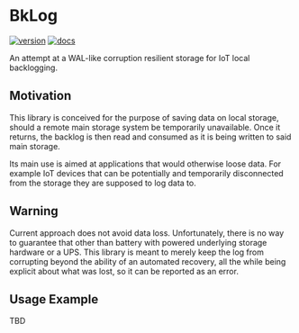
# BkLog

[![version](https://img.shields.io/crates/v/bklog.svg?style=flat-square)](https://crates.io/crates/bklog)
[![docs](https://img.shields.io/badge/docs-latest-blue.svg?style=flat-square)](https://docs.rs/bklog)

An attempt at a WAL-like corruption resilient storage for IoT local backlogging.

## Motivation

This library is conceived for the purpose of saving data on local storage, should a remote main
storage system be temporarily unavailable. Once it returns, the backlog is then read and
consumed as it is being written to said main storage.

Its main use is aimed at applications that would otherwise loose data. For example IoT devices
that can be potentially and temporarily disconnected from the storage they are supposed to log
data to.

## Warning

Current approach does not avoid data loss. Unfortunately, there is no way to guarantee that
other than battery with powered underlying storage hardware or a UPS. This library is meant to
merely keep the log from corrupting beyond the ability of an automated recovery, all the while
being explicit about what was lost, so it can be reported as an error.

## Usage Example

TBD

